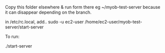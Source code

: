 Copy this folder elsewhere & run form there eg ~/myob-test-server
because it can disappear depending on the branch.

in /etc/rc.local, add..
sudo -u ec2-user /home/ec2-user/myob-test-server/start-server

To run:

./start-server


